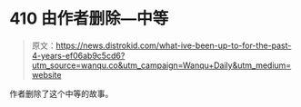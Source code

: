 # 410 由作者删除—中等

> 原文：<https://news.distrokid.com/what-ive-been-up-to-for-the-past-4-years-ef06ab9c5cd6?utm_source=wanqu.co&utm_campaign=Wanqu+Daily&utm_medium=website>

作者删除了这个中等的故事。